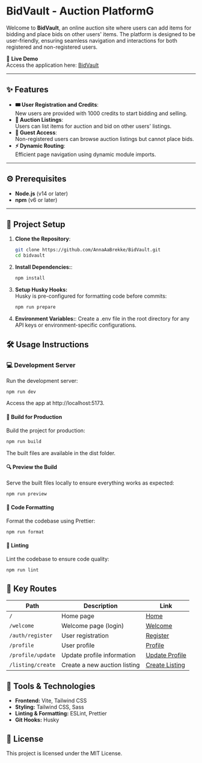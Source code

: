 # BidVault - Auction PlatformG

Welcome to **BidVault**, an online auction site where users can add items for bidding and place bids on other users' items. The platform is designed to be user-friendly, ensuring seamless navigation and interactions for both registered and non-registered users.

🔗 **Live Demo**  
Access the application here: [BidVault](https://bidvault.netlify.app/welcome)

---

## ✨ Features

- **🎟️ User Registration and Credits**:  
  New users are provided with 1000 credits to start bidding and selling.
- **📝 Auction Listings**:  
  Users can list items for auction and bid on other users' listings.
- **👤 Guest Access**:  
  Non-registered users can browse auction listings but cannot place bids.
- **⚡ Dynamic Routing**:  
  Efficient page navigation using dynamic module imports.

---

## ⚙️ Prerequisites

- **Node.js** (v14 or later)
- **npm** (v6 or later)

---

## 🚧 Project Setup

1. **Clone the Repository**:

   ```bash
   git clone https://github.com/AnnaAaBrekke/BidVault.git
   cd bidvault
   ```

2. **Install Dependencies:**:

   ```bash
   npm install
   ```

3. **Setup Husky Hooks:**  
   Husky is pre-configured for formatting code before commits:

   ```bash
   npm run prepare
   ```

4. **Environment Variables:**:
   Create a .env file in the root directory for any API keys or environment-specific configurations.

## 🛠️ Usage Instructions

### 💻 Development Server

Run the development server:

```bash
npm run dev
```

Access the app at http://localhost:5173.

#### 🚀 Build for Production

Build the project for production:

```bash
npm run build
```

The built files are available in the dist folder.

#### 🔍 Preview the Build

Serve the built files locally to ensure everything works as expected:

```bash
npm run preview
```

#### 🎨 Code Formatting

Format the codebase using Prettier:

```bash
npm run format
```

#### 🧹 Linting

Lint the codebase to ensure code quality:

```bash
npm run lint
```

## 🔑 Key Routes

| Path              | Description                  | Link                                                          |
| ----------------- | ---------------------------- | ------------------------------------------------------------- |
| `/`               | Home page                    | [Home](https://bidvault.netlify.app/)                         |
| `/welcome`        | Welcome page (login)         | [Welcome](https://bidvault.netlify.app/welcome)               |
| `/auth/register`  | User registration            | [Register](https://bidvault.netlify.app/auth/register)        |
| `/profile`        | User profile                 | [Profile](https://bidvault.netlify.app/profile)               |
| `/profile/update` | Update profile information   | [Update Profile](https://bidvault.netlify.app/profile/update) |
| `/listing/create` | Create a new auction listing | [Create Listing](https://bidvault.netlify.app/listing/create) |

## 🔧 Tools & Technologies

- **Frontend:** Vite, Tailwind CSS
- **Styling:** Tailwind CSS, Sass
- **Linting & Formatting:** ESLint, Prettier
- **Git Hooks:** Husky

## 📜 License

This project is licensed under the MIT License.
